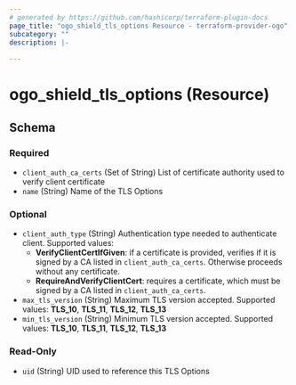 ```yaml
---
# generated by https://github.com/hashicorp/terraform-plugin-docs
page_title: "ogo_shield_tls_options Resource - terraform-provider-ogo"
subcategory: ""
description: |-
  
---
```


# ogo_shield_tls_options (Resource)





<!-- schema generated by tfplugindocs -->
## Schema

### Required

- `client_auth_ca_certs` (Set of String) List of certificate authority used to verify client certificate
- `name` (String) Name of the TLS Options

### Optional

- `client_auth_type` (String) Authentication type needed to authenticate client. Supported values:
  * **VerifyClientCertIfGiven**: if a certificate is provided, verifies if it is signed by a CA listed in `client_auth_ca_certs`. Otherwise proceeds without any certificate.
  * **RequireAndVerifyClientCert**: requires a certificate, which must be signed by a CA listed in `client_auth_ca_certs`.
- `max_tls_version` (String) Maximum TLS version accepted. Supported values: **TLS_10**, **TLS_11**, **TLS_12**, **TLS_13**
- `min_tls_version` (String) Minimum TLS version accepted. Supported values: **TLS_10**, **TLS_11**, **TLS_12**, **TLS_13**

### Read-Only

- `uid` (String) UID used to reference this TLS Options
